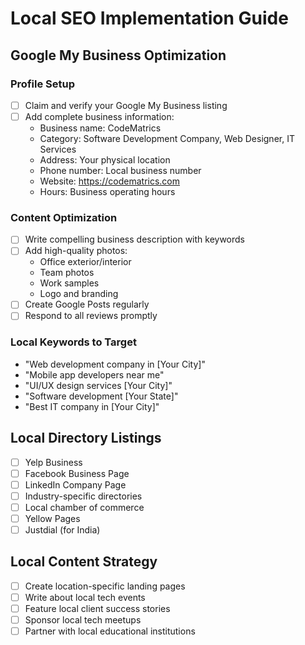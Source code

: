 # Local SEO Implementation Guide

## Google My Business Optimization

### Profile Setup

- [ ] Claim and verify your Google My Business listing
- [ ] Add complete business information:
  - Business name: CodeMatrics
  - Category: Software Development Company, Web Designer, IT Services
  - Address: Your physical location
  - Phone number: Local business number
  - Website: https://codematrics.com
  - Hours: Business operating hours

### Content Optimization

- [ ] Write compelling business description with keywords
- [ ] Add high-quality photos:
  - Office exterior/interior
  - Team photos
  - Work samples
  - Logo and branding
- [ ] Create Google Posts regularly
- [ ] Respond to all reviews promptly

### Local Keywords to Target

- "Web development company in [Your City]"
- "Mobile app developers near me"
- "UI/UX design services [Your City]"
- "Software development [Your State]"
- "Best IT company in [Your City]"

## Local Directory Listings

- [ ] Yelp Business
- [ ] Facebook Business Page
- [ ] LinkedIn Company Page
- [ ] Industry-specific directories
- [ ] Local chamber of commerce
- [ ] Yellow Pages
- [ ] Justdial (for India)

## Local Content Strategy

- [ ] Create location-specific landing pages
- [ ] Write about local tech events
- [ ] Feature local client success stories
- [ ] Sponsor local tech meetups
- [ ] Partner with local educational institutions
